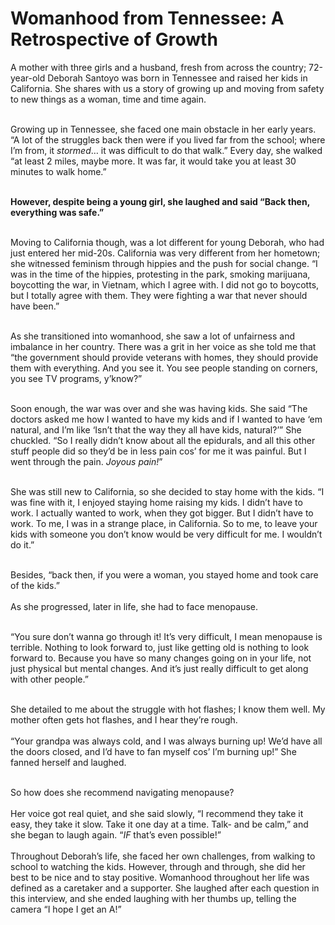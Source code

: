 # Womanhood from Tennessee: A Retrospective of Growth
A mother with three girls and a husband, fresh from across the country; 72-year-old Deborah Santoyo was born in Tennessee 
and raised her kids in California. She shares with us a story of growing up and moving from safety to new things as a woman, 
time and time again. <br><br>

Growing up in Tennessee, she faced one main obstacle in her early years. 
“A lot of the struggles back then were if you lived far from the school; where I’m from, it *stormed*… 
it was difficult to do that walk.” Every day, she walked “at least 2 miles, maybe more. 
It was far, it would take you at least 30 minutes to walk home.” <br><br>

**However, despite being a young girl, she laughed and said “Back then, everything was safe.”** <br><br>


Moving to California though, was a lot different for young Deborah, who had just entered her mid-20s. 
California was very different from her hometown; she witnessed feminism through hippies and the push for social change. 
“I was in the time of the hippies, protesting in the park, smoking marijuana, boycotting the war, in Vietnam, which I agree with. 
I did not go to boycotts, but I totally agree with them. They were fighting a war that never should have been.” <br><br>

As she transitioned into womanhood, she saw a lot of unfairness and imbalance in her country. 
There was a grit in her voice as she told me that “the government should provide veterans with homes, 
they should provide them with everything. And you see it. You see people standing on corners, you see TV programs, y’know?” <br><br>

Soon enough, the war was over and she was having kids. She said 
“The doctors asked me how I wanted to have my kids and if I wanted to have ‘em natural, and I’m like 
‘Isn’t that the way they all have kids, natural?’” She chuckled. “So I really didn’t know about all the epidurals, 
and all this other stuff people did so they’d be in less pain cos’ for me it was painful. 
But I went through the pain. *Joyous pain!*” <br><br>

She was still new to California, so she decided to stay home with the kids. “I was fine with it, I enjoyed staying home raising my kids. I didn’t have to work. I actually wanted to work, when they got bigger. But I didn’t have to work. To me, I was in a strange place, in California. So to me, to leave your kids with someone you don’t know would be very difficult for me. I wouldn’t do it.” <br><br>

Besides, “back then, if you were a woman, you stayed home and took care of the kids.” <br><br>
As she progressed, later in life, she had to face menopause.  <br><br>

“You sure don’t wanna go through it! It’s very difficult, I mean menopause is terrible. Nothing to look forward to, just like getting old is nothing to look forward to. Because you have so many changes going on in your life, not just physical but mental changes. And it’s just really difficult to get along with other people.” <br><br>

She detailed to me about the struggle with hot flashes; I know them well. My mother often gets hot flashes, and I hear they’re rough. <br><br>
“Your grandpa was always cold, and I was always burning up! We’d have all the doors closed, and I’d have to fan myself cos’ I’m burning up!” She fanned herself and laughed. <br><br>

So how does she recommend navigating menopause? <br><br>
Her voice got real quiet, and she said slowly, “I recommend they take it easy, they take it slow. Take it one day at a time. Talk- and be calm,” and she began to laugh again. “*IF* that’s even possible!” <br><br>
Throughout Deborah’s life, she faced her own challenges, from walking to school to watching the kids. However, through and through, she did her best to be nice and to stay positive. Womanhood throughout her life was defined as a caretaker and a supporter. She laughed after each question in this interview, and she ended laughing with her thumbs up, telling the camera “I hope I get an A!”







